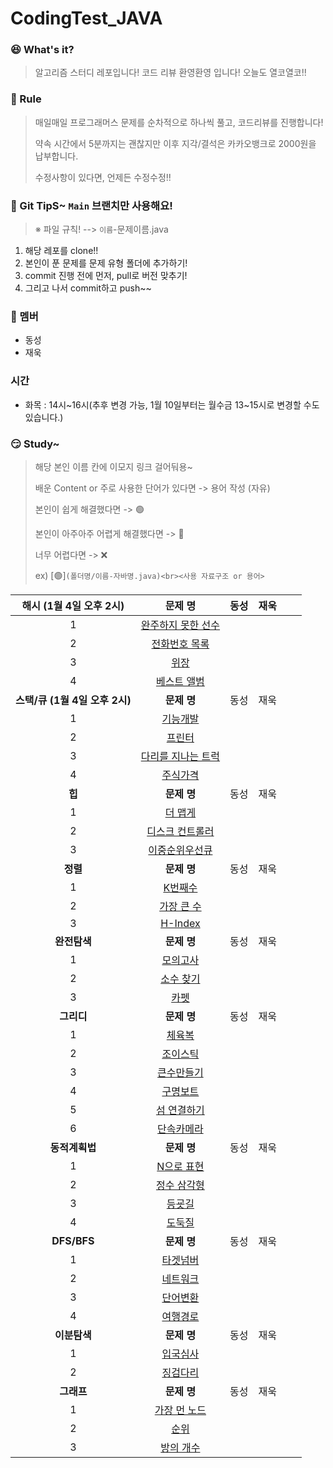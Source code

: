 # CodingTest_JAVA


### 😆 What's it?

> 알고리즘 스터디 레포입니다! 코드 리뷰 환영환영 입니다!
> 오늘도 열코열코!!


### 🤡 Rule

> 매일매일 프로그래머스 문제를 순차적으로 하나씩 풀고, 코드리뷰를 진행합니다!
>
> 약속 시간에서 5분까지는 괜찮지만 이후 지각/결석은 카카오뱅크로 2000원을 납부합니다.
>
> 수정사항이 있다면, 언제든 수정수정!!


### 🤣 Git TipS~ `Main` 브랜치만 사용해요!

>  ※ 파일 규칙! -->  `이름`-문제이름.java

1. 해당 레포를 clone!!
2. 본인이 푼 문제를 문제 유형 폴더에 추가하기!
3. commit 진행 전에 먼저, pull로 버전 맞추기!
4. 그리고 나서  commit하고 push~~


### 🤠 멤버

- 동성
- 재욱

### 시간

- 화목 : 14시~16시(추후 변경 가능, 1월 10일부터는 월수금 13~15시로 변경할 수도 있습니다.)


### 😏 Study~

> 해당 본인 이름 칸에 이모지 링크 걸어둬용~
> 
> 배운 Content or 주로 사용한 단어가 있다면 -> 용어 작성 (자유)
>
> 본인이 쉽게 해결했다면 -> 🟢
>
> 본인이 아주아주 어렵게 해결했다면 -> 🔴
>
> 너무 어렵다면 -> ❌
>
> ex) [🟢]`(폴더명/이름-자바명.java)<br><사용 자료구조 or 용어>`

|   **<c8>해시 (1월 4일 오후 2시)</c8>**   |                           문제 명                            |                            동성                            |                    재욱                    |                                        |                                        |
| :-------------------: | :----------------------------------------------------------: | :--------------------------------------------------------: | :----------------------------------------: | ------------------------------------------ | ------------------------------------------ |
|1|[완주하지 못한 선수](https://programmers.co.kr/learn/courses/30/lessons/42576)|||||
|2|[전화번호 목록](https://programmers.co.kr/learn/courses/30/lessons/42577) |      |      |      |      |
|3| [위장](https://programmers.co.kr/learn/courses/30/lessons/42578) |                                    |                    |                    |                    |
|4| [베스트 앨범](https://programmers.co.kr/learn/courses/30/lessons/42579) |                                                            |                                            |                                            |                                            |
| **<c8>스택/큐 (1월 4일 오후 2시)</c8>** |   **문제 명**    | 동성 | 재욱 |      |      |
|1| [기능개발](https://programmers.co.kr/learn/courses/30/lessons/42586)          |      |      |      |      |
|2| [프린터](https://programmers.co.kr/learn/courses/30/lessons/42587)            |     |      |      |      |
|3| [다리를 지나는 트럭](https://programmers.co.kr/learn/courses/30/lessons/42583) |   |    |    |    |
|4| [주식가격](https://programmers.co.kr/learn/courses/30/lessons/42584)           |    |      |      |      |
| **<c8>힙 </c8>** |   **문제 명**    | 동성 | 재욱 |      |      |
|    1    | [더 맵게](https://programmers.co.kr/learn/courses/30/lessons/42626)          |      |      |      |      |
|    2    | [디스크 컨트롤러](https://programmers.co.kr/learn/courses/30/lessons/42627)            | |      |      |      |
|    3    | [이중순위우선큐 ](https://programmers.co.kr/learn/courses/30/lessons/42628) |   |    |    |    |
| **<c8>정렬 </c8>** |   **문제 명**    | 동성 | 재욱 |      |      |
|    1    | [K번째수](https://programmers.co.kr/learn/courses/30/lessons/42748)          |   |    |    |    |
|    2    | [가장 큰 수](https://programmers.co.kr/learn/courses/30/lessons/42746)          |      |    |    |    |
|    3    | [H-Index](https://programmers.co.kr/learn/courses/30/lessons/42747)          |   |    |    |    |
| **<c8>완전탐색 </c8>** |   **문제 명**    | 동성 | 재욱 |      |      |
|    1    | [모의고사](https://programmers.co.kr/learn/courses/30/lessons/42840)          |      |    |    |    |
|    2    | [소수 찾기](https://programmers.co.kr/learn/courses/30/lessons/42839)          |   |    |    |    |
|    3    | [카펫](https://programmers.co.kr/learn/courses/30/lessons/42842)          |   |    |    |    |
| **<c8>그리디 </c8>** |   **문제 명**    | 동성 | 재욱 |      |      |
|1|[체육복](https://programmers.co.kr/learn/courses/30/lessons/42862)          |   |    |    |    |
|2| [조이스틱](https://programmers.co.kr/learn/courses/30/lessons/42860)        |   |    |    |    |
|3| [큰수만들기](https://programmers.co.kr/learn/courses/30/lessons/42883)      ||    |    |    |
|4| [구명보트](https://programmers.co.kr/learn/courses/30/lessons/42885)        |   |    |    |    |
|5| [섬 연결하기](https://programmers.co.kr/learn/courses/30/lessons/42861)     |||||
|6| [단속카메라](https://programmers.co.kr/learn/courses/30/lessons/42884)      |||||
| **<c8>동적계획법</c8>** |   **문제 명**    | 동성 | 재욱 |      |      |
|1|[N으로 표현](https://programmers.co.kr/learn/courses/30/lessons/42895)|||||
|2|[정수 삼각형](https://programmers.co.kr/learn/courses/30/lessons/43105)|||||
|3|[등굣길](https://programmers.co.kr/learn/courses/30/lessons/42898)|||||
|4|[도둑질](https://programmers.co.kr/learn/courses/30/lessons/42897)|||||
| **<c8>DFS/BFS</c8>** |   **문제 명**    | 동성 | 재욱 |      |      |
|1|[타겟넘버](https://programmers.co.kr/learn/courses/30/lessons/43165)|||||
|2|[네트워크](https://programmers.co.kr/learn/courses/30/lessons/43162)|||||
|3|[단어변환](https://programmers.co.kr/learn/courses/30/lessons/43163)|||||
|4|[여행경로](https://programmers.co.kr/learn/courses/30/lessons/43164)|||||
| **<c8>이분탐색</c8>** |   **문제 명**    | 동성 | 재욱 |      |      |
|1|[입국심사](https://programmers.co.kr/learn/courses/30/lessons/43238)|||||
|2|[징검다리](https://programmers.co.kr/learn/courses/30/lessons/43236)|||||
| **<c8>그래프</c8>** |   **문제 명**    | 동성 | 재욱 |      |      |
|1|[가장 먼 노드](https://programmers.co.kr/learn/courses/30/lessons/49189)|||||
|2|[순위](https://programmers.co.kr/learn/courses/30/lessons/49191)|||||
|3|[방의 개수](https://programmers.co.kr/learn/courses/30/lessons/49190)|||||
